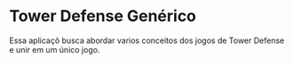 # Tower Defense Genérico
Essa aplicaçõ busca abordar varios conceitos dos jogos de Tower Defense e unir em um único jogo.
